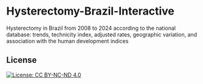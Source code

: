 # Hysterectomy-Brazil-Interactive
Hysterectomy in Brazil from 2008 to 2024 according to the national database: trends, technicity index, adjusted rates, geographic variation, and association with the human development indices

## License
[![License: CC BY-NC-ND 4.0](https://img.shields.io/badge/License-CC%20BY--NC--ND%204.0-lightgrey.svg)](https://creativecommons.org/licenses/by-nc-nd/4.0/)
